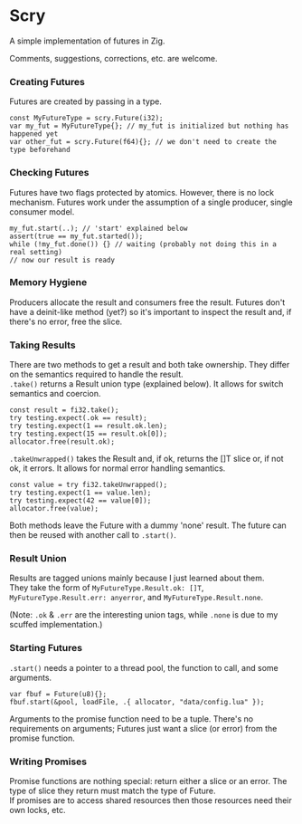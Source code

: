 # Scry
A simple implementation of futures in Zig.  

Comments, suggestions, corrections, etc. are welcome.

### Creating Futures
Futures are created by passing in a type.
```zig
const MyFutureType = scry.Future(i32);
var my_fut = MyFutureType{}; // my_fut is initialized but nothing has happened yet
var other_fut = scry.Future(f64){}; // we don't need to create the type beforehand
```

### Checking Futures
Futures have two flags protected by atomics. However, there is no lock mechanism. Futures work under the assumption of a single producer, single consumer model.
```zig
my_fut.start(..); // 'start' explained below
assert(true == my_fut.started());
while (!my_fut.done()) {} // waiting (probably not doing this in a real setting)
// now our result is ready
```

### Memory Hygiene
Producers allocate the result and consumers free the result. Futures don't have a deinit-like method (yet?) so it's important to inspect the result and, if there's no error, free the slice.

### Taking Results
There are two methods to get a result and both take ownership. They differ on the semantics required to handle the result.  
`.take()` returns a Result union type (explained below). It allows for switch semantics and coercion.  
```zig
const result = fi32.take();
try testing.expect(.ok == result);
try testing.expect(1 == result.ok.len);
try testing.expect(15 == result.ok[0]);
allocator.free(result.ok);
```
`.takeUnwrapped()` takes the Result and, if ok, returns the []T slice or, if not ok, it errors. It allows for normal error handling semantics.  
```zig
const value = try fi32.takeUnwrapped();
try testing.expect(1 == value.len);
try testing.expect(42 == value[0]);
allocator.free(value);
```
Both methods leave the Future with a dummy 'none' result. The future can then be reused with another call to `.start()`.

### Result Union
Results are tagged unions mainly because I just learned about them.  
They take the form of `MyFutureType.Result.ok: []T`, `MyFutureType.Result.err: anyerror`, and `MyFutureType.Result.none`.

(Note: `.ok` & `.err` are the interesting union tags, while `.none` is due to my scuffed implementation.)

### Starting Futures
`.start()` needs a pointer to a thread pool, the function to call, and some arguments.
```zig
var fbuf = Future(u8){};
fbuf.start(&pool, loadFile, .{ allocator, "data/config.lua" });
```
Arguments to the promise function need to be a tuple. There's no requirements on arguments; Futures just want a slice (or error) from the promise function.

### Writing Promises
Promise functions are nothing special: return either a slice or an error. The type of slice they return must match the type of Future.  
If promises are to access shared resources then those resources need their own locks, etc.
